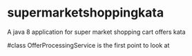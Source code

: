 # supermarketshoppingkata
A java 8 application for super market shopping cart offers kata

#class OfferProcessingService is the first point to look at


